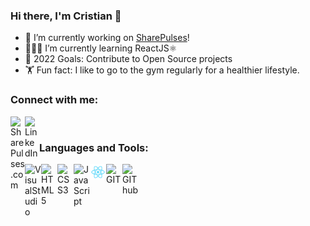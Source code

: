 ### Hi there, I'm Cristian 👋


- 🔭 I’m currently working on [SharePulses][website]!
- 🧑🏽‍💻 I’m currently learning ReactJS⚛️ 
- 🥅 2022 Goals: Contribute to Open Source projects
- 🏋️ Fun fact: I like to go to the gym regularly for a healthier lifestyle.

### Connect with me:

[<img align="left" alt="SharePulses.com" width="23px" src="https://cdn-icons-png.flaticon.com/128/3178/3178285.png">][website]
[<img align="left" alt="LinkedIn" width="23px" src="https://cdn-icons-png.flaticon.com/128/2626/2626273.png">][linkedin]

<br />

### Languages and Tools:

<img align="left" alt="VisualStudio" width="26px" src="https://cdn-icons-png.flaticon.com/128/906/906324.png">
<img align="left" alt="HTML5" width="26px" src="https://cdn-icons-png.flaticon.com/128/5968/5968267.png">
<img align="left" alt="CSS3" width="26px" src="https://cdn-icons-png.flaticon.com/128/919/919826.png">
<img align="left" alt="JavaScript" width="26px" src="https://raw.githubusercontent.com/jmnote/z-icons/master/svg/javascript.svg">
<img align="left" alt="ReactJS" width="26px" src="https://raw.githubusercontent.com/github/explore/80688e429a7d4ef2fca1e82350fe8e3517d3494d/topics/react/react.png">
<img align="left" alt="GIT" width="26px" src="https://raw.githubusercontent.com/jmnote/z-icons/master/svg/git.svg">
<img align="left" alt="GIThub" width="26px" src="https://raw.githubusercontent.com/jmnote/z-icons/master/svg/github.svg">


<br />
<br />

[website]: https://sharepulses.com/
[linkedin]: https://www.linkedin.com/in/cristian-dicu-56a8741a5/
